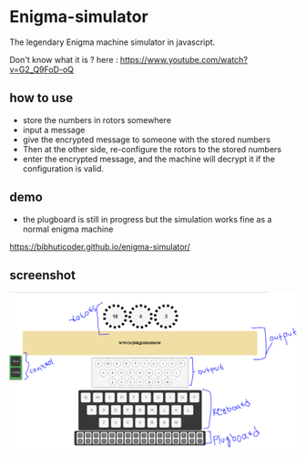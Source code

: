 # Enigma-simulator
The legendary Enigma machine simulator in javascript.

Don't know what it is ? here : https://www.youtube.com/watch?v=G2_Q9FoD-oQ


## how to use
- store the numbers in rotors somewhere
- input a message 
- give the encrypted message to someone with the stored numbers 
- Then at the other side, re-configure the rotors to the stored numbers 
- enter the encrypted message, and the machine will decrypt it if the configuration is valid.


## demo
- the plugboard is still in progress but the simulation works fine as a normal enigma machine

https://bibhuticoder.github.io/enigma-simulator/


## screenshot

![Alt text](/scn.png)
